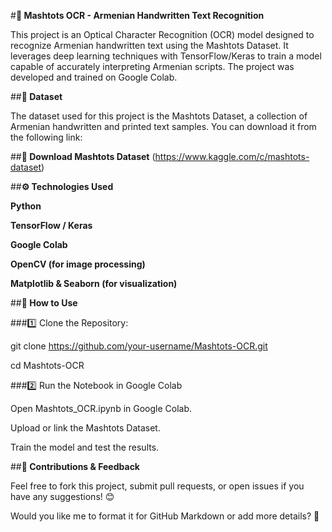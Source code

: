 #**📌 Mashtots OCR - Armenian Handwritten Text Recognition**

This project is an Optical Character Recognition (OCR) model designed to recognize Armenian handwritten text using the Mashtots Dataset. It leverages deep learning techniques with TensorFlow/Keras to train a model capable of accurately interpreting Armenian scripts. The project was developed and trained on Google Colab.

##**📂 Dataset**

The dataset used for this project is the Mashtots Dataset, a collection of Armenian handwritten and printed text samples. You can download it from the following link:

##**🔗 Download Mashtots Dataset** (https://www.kaggle.com/c/mashtots-dataset)

##**⚙️ Technologies Used**

__Python__

__TensorFlow / Keras__

__Google Colab__

__OpenCV (for image processing)__

__Matplotlib & Seaborn (for visualization)__


##**📜 How to Use**

###1️⃣ Clone the Repository:

git clone https://github.com/your-username/Mashtots-OCR.git

cd Mashtots-OCR

###2️⃣ Run the Notebook in Google Colab

Open Mashtots_OCR.ipynb in Google Colab.

Upload or link the Mashtots Dataset.

Train the model and test the results.


##**📢 Contributions & Feedback**

Feel free to fork this project, submit pull requests, or open issues if you have any suggestions! 😊

Would you like me to format it for GitHub Markdown or add more details? 🚀
